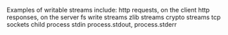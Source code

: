 Examples of writable streams include:
http requests, on the client
http responses, on the server
fs write streams
zlib streams
crypto streams
tcp sockets
child process stdin
process.stdout, process.stderr